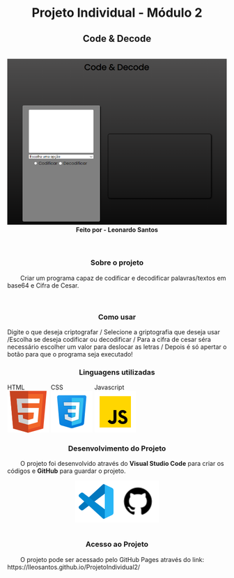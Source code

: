 <h1 style="text-align: center;">Projeto Individual - Módulo 2 </h1>
<h2 style="text-align: center;">Code  & Decode</h2>
<br>
<img src="./assets/img/projetoindividual2.png">
<div style="text-align: center; font-weight: bolder;">Feito por - Leonardo Santos </div>
<br>
<br>
<h3 style="text-align: center;">Sobre o projeto</h3>

<p> <span style="margin-left: 30px;">Criar um programa capaz de codificar e decodificar palavras/textos em base64 e Cifra de Cesar.</p>
<br> 
<h3 style="text-align: center;">Como usar</h3>

<p>Digite o que deseja criptografar / Selecione a griptografia que deseja usar /Escolha se deseja codificar ou decodificar / Para a cifra de cesar séra necessário escolher um valor para deslocar as letras / Depois é só apertar o botão para que o programa seja executado!</p>
<h3 style="text-align: center;">Linguagens utilizadas</h3>

<div style="display: inline;">
    <div style="display: inline-block;">
        <div>HTML</div>
        <img src="./assets/img/icons8-html-5-is-a-software-solution-stack-that-defines-the-properties-and-behaviors-of-web-page-96.png" style="width: 96px;">
    </div>
    <div style="display: inline-block;">
        <div>CSS</div>
        <img src="./assets/img/icons8-css3-96.png" style="width: 96px;">
    </div>
    <div style="display: inline-block;">
        <div>Javascript</div>
        <img src="./assets/img/icons8-javascript-96.png" style="width: 96px;">
    </div>
</div>

<br>
<h3 style="text-align: center;">Desenvolvimento do Projeto</h3>
<p> <span style="margin-left: 30px;"> O projeto foi desenvolvido através do <strong>Visual Studio Code</strong> para criar os códigos e <strong>GitHub</strong> para guardar o projeto.
</p>
<div style='display: flex; justify-content: center;'>
    <img src="assets\img\icons8-visual-studio-code-2019-96.png">
    <img src="assets\img\icons8-github-64.png" style="width:96px;">
</div>
<br>
<h3 style="text-align: center;">Acesso ao Projeto</h3>
<p> <span style="margin-left: 30px;"> O projeto pode ser acessado pelo GitHub Pages através do link: 
https://lleosantos.github.io/ProjetoIndividual2/


